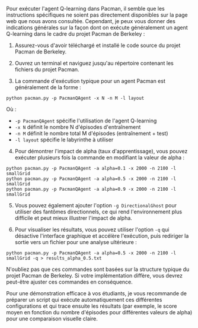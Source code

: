 Pour exécuter l'agent Q-learning dans Pacman, il semble que les instructions spécifiques ne soient pas directement disponibles sur la page web que nous avons consultée. Cependant, je peux vous donner des indications générales sur la façon dont on exécute généralement un agent Q-learning dans le cadre du projet Pacman de Berkeley :

1. Assurez-vous d'avoir téléchargé et installé le code source du projet Pacman de Berkeley.

2. Ouvrez un terminal et naviguez jusqu'au répertoire contenant les fichiers du projet Pacman.

3. La commande d'exécution typique pour un agent Pacman est généralement de la forme :

```
python pacman.py -p PacmanQAgent -x N -n M -l layout
```

Où :
- `-p PacmanQAgent` spécifie l'utilisation de l'agent Q-learning
- `-x N` définit le nombre N d'épisodes d'entraînement
- `-n M` définit le nombre total M d'épisodes (entraînement + test)
- `-l layout` spécifie le labyrinthe à utiliser

4. Pour démontrer l'impact de alpha (taux d'apprentissage), vous pouvez exécuter plusieurs fois la commande en modifiant la valeur de alpha :

```
python pacman.py -p PacmanQAgent -a alpha=0.1 -x 2000 -n 2100 -l smallGrid
python pacman.py -p PacmanQAgent -a alpha=0.5 -x 2000 -n 2100 -l smallGrid
python pacman.py -p PacmanQAgent -a alpha=0.9 -x 2000 -n 2100 -l smallGrid
```

5. Vous pouvez également ajouter l'option `-g DirectionalGhost` pour utiliser des fantômes directionnels, ce qui rend l'environnement plus difficile et peut mieux illustrer l'impact de alpha.

6. Pour visualiser les résultats, vous pouvez utiliser l'option `-q` qui désactive l'interface graphique et accélère l'exécution, puis rediriger la sortie vers un fichier pour une analyse ultérieure :

```
python pacman.py -p PacmanQAgent -a alpha=0.5 -x 2000 -n 2100 -l smallGrid -q > results_alpha_0.5.txt
```

N'oubliez pas que ces commandes sont basées sur la structure typique du projet Pacman de Berkeley. Si votre implémentation diffère, vous devrez peut-être ajuster ces commandes en conséquence.

Pour une démonstration efficace à vos étudiants, je vous recommande de préparer un script qui exécute automatiquement ces différentes configurations et qui trace ensuite les résultats (par exemple, le score moyen en fonction du nombre d'épisodes pour différentes valeurs de alpha) pour une comparaison visuelle claire.
